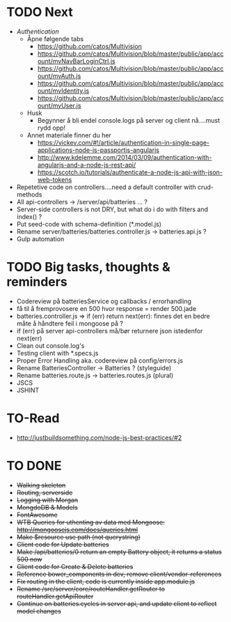 # TODO Next
- *Authentication*
	- Åpne følgende tabs
		- https://github.com/catos/Multivision
		- https://github.com/catos/Multivision/blob/master/public/app/account/mvNavBarLoginCtrl.js
		- https://github.com/catos/Multivision/blob/master/public/app/account/mvAuth.js
		- https://github.com/catos/Multivision/blob/master/public/app/account/mvIdentity.js
		- https://github.com/catos/Multivision/blob/master/public/app/account/mvUser.js
	- Husk
		- Begynner å bli endel console.logs på server og client nå....must rydd opp!
	- Annet materiale finner du her
		- https://vickev.com/#!/article/authentication-in-single-page-applications-node-js-passportjs-angularjs
		- http://www.kdelemme.com/2014/03/09/authentication-with-angularjs-and-a-node-js-rest-api/
		- https://scotch.io/tutorials/authenticate-a-node-js-api-with-json-web-tokens
- Repetetive code on controllers....need a default controller with crud-methods
- All api-controllers -> /server/api/batteries ... ?
- Server-side controllers is not DRY, but what do i do with filters and index() ?
- Put seed-code with schema-definition (*.model.js)
- Rename server/batteries/batteries.controller.js -> batteries.api.js ?
- Gulp automation

# TODO Big tasks, thoughts & reminders
- Codereview på batteriesService og callbacks / errorhandling
- få til å fremprovosere en 500 hvor response = render 500.jade 
- batteries.controller.js => if (err) return next(err): finnes det en bedre måte å håndtere feil i mongoose på ?
- if (err) på server api-controllers må/bør returnere json istedenfor next(err)
- Clean out console.log's
- Testing client with *.specs.js
- Proper Error Handling aka. codereview på config/errors.js
- Rename BatteriesController -> Batteries ? (styleguide)
- Rename batteries.route.js -> batteries.routes.js (plural)
- JSCS
- JSHINT

# TO-Read
- http://justbuildsomething.com/node-js-best-practices/#2

# TO DONE
- ~~Walking skeleton~~
- ~~Routing, serverside~~
- ~~Logging with Morgan~~
- ~~MongdoDB & Models~~
- ~~FontAwesome~~
- ~~WTB Queries for uthenting av data med Mongoose: http://mongoosejs.com/docs/queries.html~~
- ~~Make $resource use path (not querystring)~~
- ~~Client code for Update batteries~~
- ~~Make /api/batteries/0 return an empty Battery object, it returns a status 500 now~~
- ~~Client code for Create & Delete batteries~~
- ~~Reference bower_components in dev, remove client/vendor-references~~
- ~~Fix routing in the client, code is currently inside app.module.js~~
- ~~Rename /src/server/core/routeHandler.getRouter to routeHandler.getApiRouter~~
- ~~Continue on batteries.cycles in server api, and update client to reflect model changes~~
